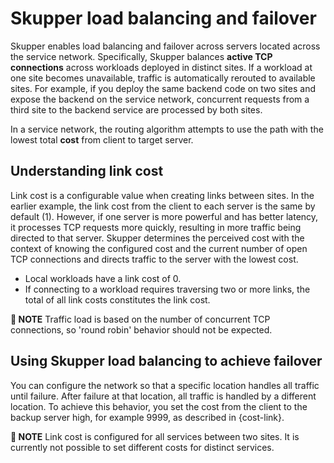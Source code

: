 # Skupper load balancing and failover

Skupper enables load balancing and failover across servers located across the service network.
Specifically, Skupper balances **active TCP connections** across workloads deployed in distinct sites.
If a workload at one site becomes unavailable, traffic is automatically rerouted to available sites. 
For example, if you deploy the same backend code on two sites and expose the backend on the service network, concurrent requests from a third site to the backend service are processed by both sites.

In a service network, the routing algorithm attempts to use the path with the lowest total **cost** from client to target server.

## Understanding link cost

Link cost is a configurable value when creating links between sites.
In the earlier example, the link cost from the client to each server is the same by default (1).
However, if one server is more powerful and has better latency, it processes TCP requests more quickly, resulting in more traffic being directed to that server.
Skupper determines the perceived cost with the context of knowing the configured cost and the current number of open TCP connections and  directs traffic to the server with the lowest cost.

* Local workloads have a link cost of 0.
* If connecting to a workload requires traversing two or more links, the total of all link costs constitutes the link cost.

**📌 NOTE**
Traffic load is based on the number of concurrent TCP connections, so 'round robin' behavior should not be expected.

## Using Skupper load balancing to achieve failover

You can configure the network so that a specific location handles all traffic until failure. 
After failure at that location, all traffic is handled by a different location. 
To achieve this behavior, you set the cost from the client to the backup server high, for example 9999,  as described in {cost-link}.

**📌 NOTE**
Link cost is configured for all services between two sites.
It is currently not possible to set different costs for distinct services.
